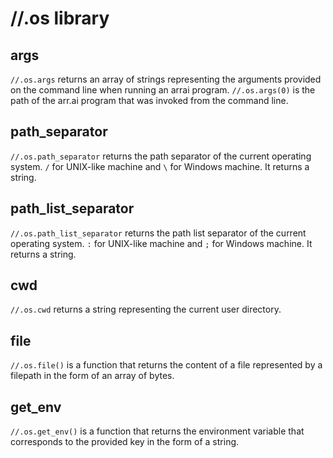 # //.os library

## args

`//.os.args` returns an array of strings representing the arguments provided on
the command line when running an arrai program. `//.os.args(0)` is the path of
the arr.ai program that was invoked from the command line.

## path_separator

`//.os.path_separator` returns the path separator of the current operating
system. `/` for UNIX-like machine and `\` for Windows machine. It returns a
string.

## path_list_separator

`//.os.path_list_separator` returns the path list separator of the current
operating system. `:` for UNIX-like machine and `;` for Windows machine. It
returns a string.

## cwd

`//.os.cwd` returns a string representing the current user directory.

## file

`//.os.file()` is a function that returns the content of a file represented by a
filepath in the form of an array of bytes.

## get_env

`//.os.get_env()` is a function that returns the environment variable that
corresponds to the provided key in the form of a string.
